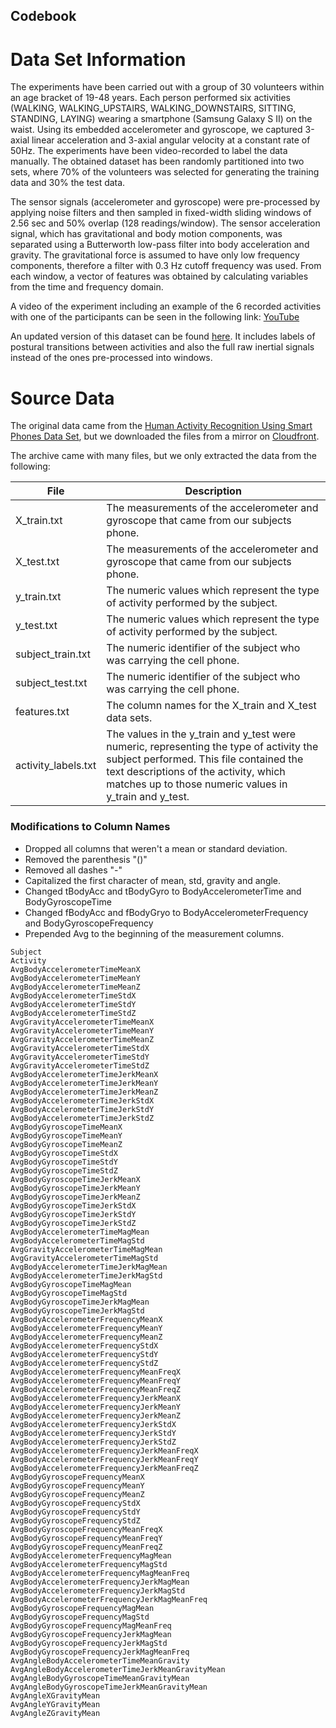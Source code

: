 ## Codebook

# Data Set Information
The experiments have been carried out with a group of 30 volunteers within an age bracket of 19-48 years. Each person performed six activities (WALKING, WALKING_UPSTAIRS, WALKING_DOWNSTAIRS, SITTING, STANDING, LAYING) wearing a smartphone (Samsung Galaxy S II) on the waist. Using its embedded accelerometer and gyroscope, we captured 3-axial linear acceleration and 3-axial angular velocity at a constant rate of 50Hz. The experiments have been video-recorded to label the data manually. The obtained dataset has been randomly partitioned into two sets, where 70% of the volunteers was selected for generating the training data and 30% the test data. 

The sensor signals (accelerometer and gyroscope) were pre-processed by applying noise filters and then sampled in fixed-width sliding windows of 2.56 sec and 50% overlap (128 readings/window). The sensor acceleration signal, which has gravitational and body motion components, was separated using a Butterworth low-pass filter into body acceleration and gravity. The gravitational force is assumed to have only low frequency components, therefore a filter with 0.3 Hz cutoff frequency was used. From each window, a vector of features was obtained by calculating variables from the time and frequency domain.

A video of the experiment including an example of the 6 recorded activities with one of the participants can be seen in the following link: [YouTube](http://www.youtube.com/watch?v=XOEN9W05_4A)

An updated version of this dataset can be found [here](http://archive.ics.uci.edu/ml/datasets/Smartphone-Based+Recognition+of+Human+Activities+and+Postural+Transitions). It includes labels of postural transitions between activities and also the full raw inertial signals instead of the ones pre-processed into windows.

# Source Data
The original data came from the [Human Activity Recognition Using Smart Phones Data Set](http://archive.ics.uci.edu/ml/datasets/Human+Activity+Recognition+Using+Smartphones), but we downloaded the files from a mirror on [Cloudfront](https://d396qusza40orc.cloudfront.net/getdata%2Fprojectfiles%2FUCI%20HAR%20Dataset.zip).

The archive came with many files, but we only extracted the data from the following:

| File                | Description                                                                                                                                                                                                                            |
|---------------------|----------------------------------------------------------------------------------------------------------------------------------------------------------------------------------------------------------------------------------------|
| X_train.txt         | The measurements of the accelerometer and gyroscope that came from our subjects phone.                                                                                                                                                 |
| X_test.txt          | The measurements of the accelerometer and gyroscope that came from our subjects phone.                                                                                                                                                 |
| y_train.txt         | The numeric values which represent the type of activity performed by the subject.                                                                                                                                                      |
| y_test.txt          | The numeric values which represent the type of activity performed by the subject.                                                                                                                                                      |
| subject_train.txt   | The numeric identifier of the subject who was carrying the cell phone.                                                                                                                                                                 |
| subject_test.txt    | The numeric identifier of the subject who was carrying the cell phone.                                                                                                                                                                 |
| features.txt        | The column names for the X_train and X_test data sets.                                                                                                                                                                                 |
| activity_labels.txt | The values in the y_train and y_test were numeric, representing the type of activity the subject performed. This file contained the text descriptions of the activity, which matches up to those numeric values in y_train and y_test. |

### Modifications to Column Names
- Dropped all columns that weren't a mean or standard deviation.
- Removed the parenthesis "()"
- Removed all dashes "-"
- Capitalized the first character of mean, std, gravity and angle.
- Changed tBodyAcc and tBodyGyro to BodyAccelerometerTime and BodyGyroscopeTime
- Changed fBodyAcc and fBodyGryo to BodyAccelerometerFrequency and BodyGyroscopeFrequency
- Prepended Avg to the beginning of the measurement columns.

```
Subject
Activity
AvgBodyAccelerometerTimeMeanX
AvgBodyAccelerometerTimeMeanY
AvgBodyAccelerometerTimeMeanZ
AvgBodyAccelerometerTimeStdX
AvgBodyAccelerometerTimeStdY
AvgBodyAccelerometerTimeStdZ
AvgGravityAccelerometerTimeMeanX
AvgGravityAccelerometerTimeMeanY
AvgGravityAccelerometerTimeMeanZ
AvgGravityAccelerometerTimeStdX
AvgGravityAccelerometerTimeStdY
AvgGravityAccelerometerTimeStdZ
AvgBodyAccelerometerTimeJerkMeanX
AvgBodyAccelerometerTimeJerkMeanY
AvgBodyAccelerometerTimeJerkMeanZ
AvgBodyAccelerometerTimeJerkStdX
AvgBodyAccelerometerTimeJerkStdY
AvgBodyAccelerometerTimeJerkStdZ
AvgBodyGyroscopeTimeMeanX
AvgBodyGyroscopeTimeMeanY
AvgBodyGyroscopeTimeMeanZ
AvgBodyGyroscopeTimeStdX
AvgBodyGyroscopeTimeStdY
AvgBodyGyroscopeTimeStdZ
AvgBodyGyroscopeTimeJerkMeanX
AvgBodyGyroscopeTimeJerkMeanY
AvgBodyGyroscopeTimeJerkMeanZ
AvgBodyGyroscopeTimeJerkStdX
AvgBodyGyroscopeTimeJerkStdY
AvgBodyGyroscopeTimeJerkStdZ
AvgBodyAccelerometerTimeMagMean
AvgBodyAccelerometerTimeMagStd
AvgGravityAccelerometerTimeMagMean
AvgGravityAccelerometerTimeMagStd
AvgBodyAccelerometerTimeJerkMagMean
AvgBodyAccelerometerTimeJerkMagStd
AvgBodyGyroscopeTimeMagMean
AvgBodyGyroscopeTimeMagStd
AvgBodyGyroscopeTimeJerkMagMean
AvgBodyGyroscopeTimeJerkMagStd
AvgBodyAccelerometerFrequencyMeanX
AvgBodyAccelerometerFrequencyMeanY
AvgBodyAccelerometerFrequencyMeanZ
AvgBodyAccelerometerFrequencyStdX
AvgBodyAccelerometerFrequencyStdY
AvgBodyAccelerometerFrequencyStdZ
AvgBodyAccelerometerFrequencyMeanFreqX
AvgBodyAccelerometerFrequencyMeanFreqY
AvgBodyAccelerometerFrequencyMeanFreqZ
AvgBodyAccelerometerFrequencyJerkMeanX
AvgBodyAccelerometerFrequencyJerkMeanY
AvgBodyAccelerometerFrequencyJerkMeanZ
AvgBodyAccelerometerFrequencyJerkStdX
AvgBodyAccelerometerFrequencyJerkStdY
AvgBodyAccelerometerFrequencyJerkStdZ
AvgBodyAccelerometerFrequencyJerkMeanFreqX
AvgBodyAccelerometerFrequencyJerkMeanFreqY
AvgBodyAccelerometerFrequencyJerkMeanFreqZ
AvgBodyGyroscopeFrequencyMeanX
AvgBodyGyroscopeFrequencyMeanY
AvgBodyGyroscopeFrequencyMeanZ
AvgBodyGyroscopeFrequencyStdX
AvgBodyGyroscopeFrequencyStdY
AvgBodyGyroscopeFrequencyStdZ
AvgBodyGyroscopeFrequencyMeanFreqX
AvgBodyGyroscopeFrequencyMeanFreqY
AvgBodyGyroscopeFrequencyMeanFreqZ
AvgBodyAccelerometerFrequencyMagMean
AvgBodyAccelerometerFrequencyMagStd
AvgBodyAccelerometerFrequencyMagMeanFreq
AvgBodyAccelerometerFrequencyJerkMagMean
AvgBodyAccelerometerFrequencyJerkMagStd
AvgBodyAccelerometerFrequencyJerkMagMeanFreq
AvgBodyGyroscopeFrequencyMagMean
AvgBodyGyroscopeFrequencyMagStd
AvgBodyGyroscopeFrequencyMagMeanFreq
AvgBodyGyroscopeFrequencyJerkMagMean
AvgBodyGyroscopeFrequencyJerkMagStd
AvgBodyGyroscopeFrequencyJerkMagMeanFreq
AvgAngleBodyAccelerometerTimeMeanGravity
AvgAngleBodyAccelerometerTimeJerkMeanGravityMean
AvgAngleBodyGyroscopeTimeMeanGravityMean
AvgAngleBodyGyroscopeTimeJerkMeanGravityMean
AvgAngleXGravityMean
AvgAngleYGravityMean
AvgAngleZGravityMean
```
